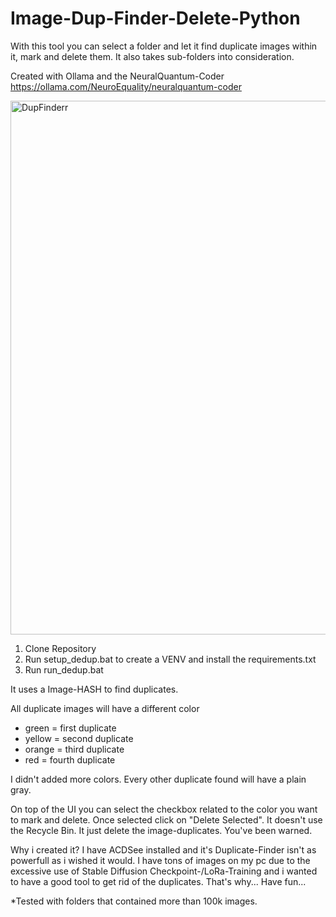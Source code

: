 # Image-Dup-Finder-Delete-Python
With this tool you can select a folder and let it find duplicate images within it, mark and delete them. It also takes sub-folders into consideration.

Created with Ollama and the NeuralQuantum-Coder
https://ollama.com/NeuroEquality/neuralquantum-coder

<img width="966" height="854" alt="DupFinderr" src="https://github.com/user-attachments/assets/7a8f4ee1-39b8-4ea4-a004-36726b1c1fe1" />

1. Clone Repository
2. Run setup_dedup.bat to create a VENV and install the requirements.txt
3. Run run_dedup.bat

It uses a Image-HASH to find duplicates.

All duplicate images will have a different color
- green = first duplicate
- yellow = second duplicate
- orange = third duplicate
- red = fourth duplicate

I didn't added more colors. Every other duplicate found will have a plain gray.

On top of the UI you can select the checkbox related to the color you want to mark and delete. Once selected click on "Delete Selected".
It doesn't use the Recycle Bin. It just delete the image-duplicates.
You've been warned.

Why i created it?
I have ACDSee installed and it's Duplicate-Finder isn't as powerfull as i wished it would.
I have tons of images on my pc due to the excessive use of Stable Diffusion Checkpoint-/LoRa-Training and i wanted to have a good tool to get rid of the duplicates.
That's why... Have fun...

*Tested with folders that contained more than 100k images.
